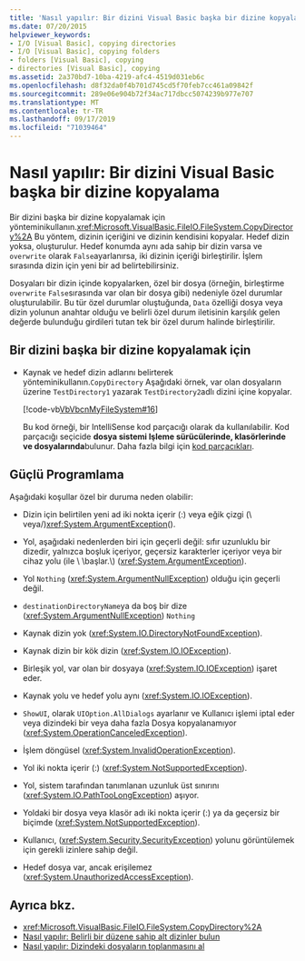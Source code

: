 ```yaml
---
title: 'Nasıl yapılır: Bir dizini Visual Basic başka bir dizine kopyalama'
ms.date: 07/20/2015
helpviewer_keywords:
- I/O [Visual Basic], copying directories
- I/O [Visual Basic], copying folders
- folders [Visual Basic], copying
- directories [Visual Basic], copying
ms.assetid: 2a370bd7-10ba-4219-afc4-4519d031eb6c
ms.openlocfilehash: d8f32da0f4b701d745cd5f70feb7cc461a09842f
ms.sourcegitcommit: 289e06e904b72f34ac717dbcc5074239b977e707
ms.translationtype: MT
ms.contentlocale: tr-TR
ms.lasthandoff: 09/17/2019
ms.locfileid: "71039464"
---
```

# <a name="how-to-copy-a-directory-to-another-directory-in-visual-basic"></a>Nasıl yapılır: Bir dizini Visual Basic başka bir dizine kopyalama

Bir dizini başka bir dizine kopyalamak için yönteminikullanın.<xref:Microsoft.VisualBasic.FileIO.FileSystem.CopyDirectory%2A> Bu yöntem, dizinin içeriğini ve dizinin kendisini kopyalar. Hedef dizin yoksa, oluşturulur. Hedef konumda aynı ada sahip bir dizin varsa ve `overwrite` olarak `False`ayarlanırsa, iki dizinin içeriği birleştirilir. İşlem sırasında dizin için yeni bir ad belirtebilirsiniz.

Dosyaları bir dizin içinde kopyalarken, özel bir dosya (örneğin, birleştirme `overwrite` `False`sırasında var olan bir dosya gibi) nedeniyle özel durumlar oluşturulabilir. Bu tür özel durumlar oluştuğunda, `Data` özelliği dosya veya dizin yolunun anahtar olduğu ve belirli özel durum iletisinin karşılık gelen değerde bulunduğu girdileri tutan tek bir özel durum halinde birleştirilir.

## <a name="to-copy-a-directory-to-another-directory"></a>Bir dizini başka bir dizine kopyalamak için

- Kaynak ve hedef dizin adlarını belirterek yönteminikullanın.`CopyDirectory` Aşağıdaki örnek, var olan dosyaların üzerine `TestDirectory1` yazarak `TestDirectory2`adlı dizini içine kopyalar.

    [!code-vb[VbVbcnMyFileSystem#16](~/samples/snippets/visualbasic/VS_Snippets_VBCSharp/VbVbcnMyFileSystem/VB/Class1.vb#16)]

    Bu kod örneği, bir IntelliSense kod parçacığı olarak da kullanılabilir. Kod parçacığı seçicide **dosya sistemi Işleme sürücülerinde, klasörlerinde ve dosyalarında**bulunur. Daha fazla bilgi için [kod parçacıkları](/visualstudio/ide/code-snippets).

## <a name="robust-programming"></a>Güçlü Programlama

Aşağıdaki koşullar özel bir duruma neden olabilir:

- Dizin için belirtilen yeni ad iki nokta içerir (:) veya eğik çizgi (\ veya/)<xref:System.ArgumentException>().

- Yol, aşağıdaki nedenlerden biri için geçerli değil: sıfır uzunluklu bir dizedir, yalnızca boşluk içeriyor, geçersiz karakterler içeriyor veya bir cihaz yolu (ile \\ \\başlar.\\) (<xref:System.ArgumentException>).

- Yol `Nothing` (<xref:System.ArgumentNullException>) olduğu için geçerli değil.

- `destinationDirectoryName`ya da boş bir dize (<xref:System.ArgumentNullException>) `Nothing`

- Kaynak dizin yok (<xref:System.IO.DirectoryNotFoundException>).

- Kaynak dizin bir kök dizin (<xref:System.IO.IOException>).

- Birleşik yol, var olan bir dosyaya (<xref:System.IO.IOException>) işaret eder.

- Kaynak yolu ve hedef yolu aynı (<xref:System.IO.IOException>).

- `ShowUI`, olarak `UIOption.AllDialogs` ayarlanır ve Kullanıcı işlemi iptal eder veya dizindeki bir veya daha fazla Dosya kopyalanamıyor (<xref:System.OperationCanceledException>).

- İşlem döngüsel (<xref:System.InvalidOperationException>).

- Yol iki nokta içerir (:) (<xref:System.NotSupportedException>).

- Yol, sistem tarafından tanımlanan uzunluk üst sınırını (<xref:System.IO.PathTooLongException>) aşıyor.

- Yoldaki bir dosya veya klasör adı iki nokta içerir (:) ya da geçersiz bir biçimde (<xref:System.NotSupportedException>).

- Kullanıcı, (<xref:System.Security.SecurityException>) yolunu görüntülemek için gerekli izinlere sahip değil.

- Hedef dosya var, ancak erişilemez (<xref:System.UnauthorizedAccessException>).

## <a name="see-also"></a>Ayrıca bkz.

- <xref:Microsoft.VisualBasic.FileIO.FileSystem.CopyDirectory%2A>
- [Nasıl yapılır: Belirli bir düzene sahip alt dizinler bulun](../../../../visual-basic/developing-apps/programming/drives-directories-files/how-to-find-subdirectories-with-a-specific-pattern.md)
- [Nasıl yapılır: Dizindeki dosyaların toplanmasını al](../../../../visual-basic/developing-apps/programming/drives-directories-files/how-to-get-the-collection-of-files-in-a-directory.md)
